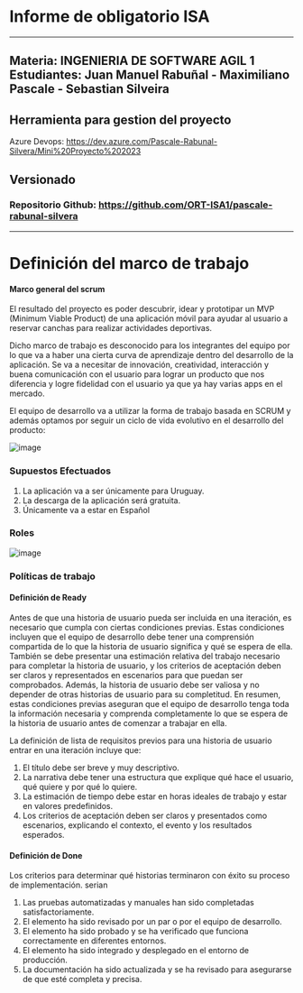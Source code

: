 # Informe de obligatorio ISA
---------------------------------------------------------------------------

Materia: INGENIERIA DE SOFTWARE AGIL 1
Estudiantes: Juan Manuel Rabuñal - Maximiliano Pascale - Sebastian Silveira
---------------------------------------------------------------------------

## Herramienta para gestion del proyecto
Azure Devops: https://dev.azure.com/Pascale-Rabunal-Silvera/Mini%20Proyecto%202023

## Versionado
### Repositorio Github: https://github.com/ORT-ISA1/pascale-rabunal-silvera
---------------------------------------------------------------------------

# Definición del marco de trabajo
#### Marco general del scrum
El resultado del proyecto es poder descubrir, idear y prototipar un MVP (Minimum Viable Product) de una aplicación móvil para ayudar al usuario a reservar canchas para realizar actividades deportivas.

Dicho marco de trabajo es desconocido para los integrantes del equipo por lo que va a haber una cierta curva de aprendizaje dentro del desarrollo de la aplicación.
Se va a necesitar de innovación, creatividad, interacción y buena comunicación con el usuario para lograr un producto que nos diferencia y logre fidelidad con el usuario ya que ya hay varias apps en el mercado.

El equipo de desarrollo va a utilizar la forma de trabajo basada en SCRUM y además optamos por seguir un ciclo de vida evolutivo en el desarrollo del producto:

![image](https://user-images.githubusercontent.com/64442147/235362931-867b5b72-dfb6-4173-8678-b1afa27c7d91.png)

### Supuestos Efectuados
1.	La aplicación va a ser únicamente para Uruguay.
2.	La descarga de la aplicación será gratuita.
3.	Únicamente va a estar en Español

### Roles

![image](https://user-images.githubusercontent.com/64442147/235363898-57a075bb-3c79-44a8-ae4e-264c9b3fbc44.png)

### Políticas de trabajo

#### Definición de Ready
Antes de que una historia de usuario pueda ser incluida en una iteración, es necesario que cumpla con ciertas condiciones previas. Estas condiciones incluyen que el equipo de desarrollo debe tener una comprensión compartida de lo que la historia de usuario significa y qué se espera de ella. También se debe presentar una estimación relativa del trabajo necesario para completar la historia de usuario, y los criterios de aceptación deben ser claros y representados en escenarios para que puedan ser comprobados. Además, la historia de usuario debe ser valiosa y no depender de otras historias de usuario para su completitud. En resumen, estas condiciones previas aseguran que el equipo de desarrollo tenga toda la información necesaria y comprenda completamente lo que se espera de la historia de usuario antes de comenzar a trabajar en ella.

La definición de lista de requisitos previos para una historia de usuario entrar en una iteración incluye que:
1.	El título debe ser breve y muy descriptivo.
2.	La narrativa debe tener una estructura que explique qué hace el usuario, qué quiere y por qué lo quiere.
3.	La estimación de tiempo debe estar en horas ideales de trabajo y estar en valores predefinidos.
4.	Los criterios de aceptación deben ser claros y presentados como escenarios, explicando el contexto, el evento y los resultados esperados.

#### Definición de Done
Los criterios para determinar qué historias terminaron con éxito su proceso de implementación. serian 
1.	Las pruebas automatizadas y manuales han sido completadas satisfactoriamente.
2.	El elemento ha sido revisado por un par o por el equipo de desarrollo.
3.	El elemento ha sido probado y se ha verificado que funciona correctamente en diferentes entornos.
4.	El elemento ha sido integrado y desplegado en el entorno de producción.
5.	La documentación ha sido actualizada y se ha revisado para asegurarse de que esté completa y precisa.
